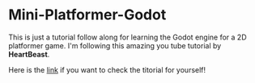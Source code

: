 # Mini-Platformer-Godot
This is just a tutorial follow along for learning the Godot engine for a 2D platformer game. I'm following this amazing you tube tutorial by **HeartBeast**.

Here is the [link]( https://www.youtube.com/watch?v=wETY5_9kFtA&list=PL9FzW-m48fn2jlBu_0DRh7PvAt-GULEmd ) if you want to check the titorial for yourself!